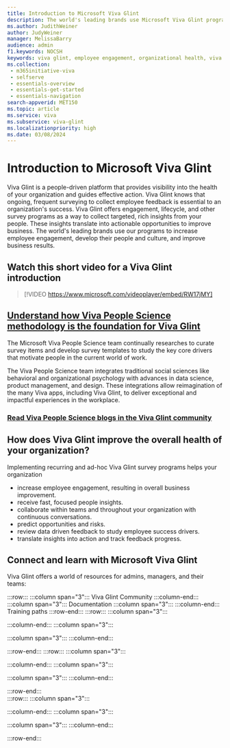 ```yaml
---
title: Introduction to Microsoft Viva Glint 
description: The world's leading brands use Microsoft Viva Glint programs to increase employee engagement, develop their people and culture, and improve business results. 
ms.author: JudithWeiner
author: JudyWeiner
manager: MelissaBarry
audience: admin
f1.keywords: NOCSH
keywords: viva glint, employee engagement, organizational health, viva glint history
ms.collection: 
 - m365initiative-viva
 - selfserve
 - essentials-overview
 - essentials-get-started
 - essentials-navigation
search-appverid: MET150
ms.topic: article
ms.service: viva
ms.subservice: viva-glint
ms.localizationpriority: high
ms.date: 03/08/2024
---
```


# Introduction to Microsoft Viva Glint

Viva Glint is a people-driven platform that provides visibility into the health of your organization and guides effective action. Viva Glint knows that ongoing, frequent surveying to collect employee feedback is essential to an organization's success. Viva Glint offers engagement, lifecycle, and other survey programs as a way to collect targeted, rich insights from your people. These insights translate into actionable opportunities to improve business. The world's leading brands use our programs to increase employee engagement, develop their people and culture, and improve business results.

## Watch this short video for a Viva Glint introduction 

> [!VIDEO https://www.microsoft.com/videoplayer/embed/RW17jMY]

## [Understand how Viva People Science methodology is the foundation for Viva Glint](../../glint/start/people-science-viva-glint)

The Microsoft Viva People Science team continually researches to curate survey items and develop survey templates to study the key core drivers that motivate people in the current world of work.

The Viva People Science team integrates traditional social sciences like behavioral and organizational psychology with advances in data science, product management, and design. These integrations allow reimagination of the many Viva apps, including Viva Glint, to deliver exceptional and impactful experiences in the workplace.

### [Read Viva People Science blogs in the Viva Glint community](https://techcommunity.microsoft.com/t5/microsoft-viva-blog/bg-p/MicrosoftVivaBlog)

## How does Viva Glint improve the overall health of your organization?

Implementing recurring and ad-hoc Viva Glint survey programs helps your organization 

- increase employee engagement, resulting in overall business improvement.
- receive fast, focused people insights.
- collaborate within teams and throughout your organization with continuous conversations.
- predict opportunities and risks.
- review data driven feedback to study employee success drivers.
- translate insights into action and track feedback progress.

## Connect and learn with Microsoft Viva Glint

Viva Glint offers a world of resources for admins, managers, and their teams:

:::row:::
   :::column span="3":::
   Viva Glint Community
   :::column-end:::
   :::column span="3":::
   Documentation
   :::column span="3":::
   :::column-end:::
   Training paths
:::row-end:::
:::row:::
   :::column span="3":::

   :::column-end:::
   :::column span="3":::
  
   :::column span="3":::
   :::column-end:::
  
:::row-end:::
:::row:::
   :::column span="3":::

   :::column-end:::
   :::column span="3":::
  
   :::column span="3":::
   :::column-end:::
  
:::row-end:::   
:::row:::
   :::column span="3":::

   :::column-end:::
   :::column span="3":::
  
   :::column span="3":::
   :::column-end:::
  
:::row-end:::   
      
     

